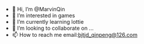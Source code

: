 - 👋 Hi, I’m @MarvinQin
- 👀 I’m interested in games
- 🌱 I’m currently learning lottie
- 💞️ I’m looking to collaborate on ...
- 📫 How to reach me email:bjtjd_qinpeng@126.com

<!---
MarvinQin/MarvinQin is a ✨ special ✨ repository because its `README.md` (this file) appears on your GitHub profile.
You can click the Preview link to take a look at your changes.
--->
